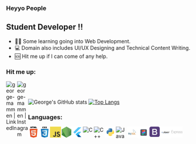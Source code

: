 ### Heyyo People 

## Student Developer !!

- 👨‍💻 Some learning going into Web Development.
- 💻 Domain also includes UI/UX Designing and Technical Content Writing.
- 🆘 Hit me up if I can come of any help.


### Hit me up:
[<img align="left" alt=" george-mammen | LinkedIn" width="30px" src="https://img.icons8.com/color/48/000000/linkedin.png"/>][linkedin]
[<img align="left" alt="george-mammen | Instagram" width="30px" src="https://img.icons8.com/fluency/48/000000/instagram-new.png" />][instagram]
<br /><br />


![George's GitHub stats](https://github-readme-stats.vercel.app/api?username=george-mammen&theme=dark&show_icons=true)
[![Top Langs](https://github-readme-stats.vercel.app/api/top-langs/?username=george-mammen&layout=compact&theme=dark)](https://github.com/anuraghazra/github-readme-stats)


### Languages:

<img align="left" alt="HTML5" width="30px" src="https://raw.githubusercontent.com/github/explore/80688e429a7d4ef2fca1e82350fe8e3517d3494d/topics/html/html.png" />
<img align="left" alt="CSS3" width="30px" src="https://raw.githubusercontent.com/github/explore/80688e429a7d4ef2fca1e82350fe8e3517d3494d/topics/css/css.png" />
<img align="left" alt="JavaScript" width="30px" src="https://raw.githubusercontent.com/github/explore/80688e429a7d4ef2fca1e82350fe8e3517d3494d/topics/javascript/javascript.png" />
<img align="left" alt="Node.js" width="30px" src="https://raw.githubusercontent.com/github/explore/80688e429a7d4ef2fca1e82350fe8e3517d3494d/topics/nodejs/nodejs.png" />
<img align="left" alt="  Flutter" width="30px" src="https://raw.githubusercontent.com/github/explore/80688e429a7d4ef2fca1e82350fe8e3517d3494d/topics/flutter/flutter.png" />
<img align="left" alt="C" width="30px" src="https://img.icons8.com/color/48/000000/c-programming.png" />
<img align="left" alt="C++" width="30px" src="https://img.icons8.com/color/48/000000/c-plus-plus-logo.png" />
<img align="left" alt="Python" width="30px" src="https://raw.githubusercontent.com/github/explore/80688e429a7d4ef2fca1e82350fe8e3517d3494d/topics/python/python.png" />
<img align="left" alt="Java" width="30px" src="https://img.icons8.com/color/48/000000/java-coffee-cup-logo--v1.png" />
<img align="left" alt="MySQL" width="30px" src="https://raw.githubusercontent.com/github/explore/80688e429a7d4ef2fca1e82350fe8e3517d3494d/topics/mysql/mysql.png" />
<img align="left" alt="Figma" width="32px"  src="figma.png" />
<img align="left" alt="Bootstrap" width="28px" src="https://raw.githubusercontent.com/github/explore/80688e429a7d4ef2fca1e82350fe8e3517d3494d/topics/bootstrap/bootstrap.png" />
<img align="left" alt="jQuery" width="32px" src="https://raw.githubusercontent.com/github/explore/80688e429a7d4ef2fca1e82350fe8e3517d3494d/topics/jquery/jquery.png" />
<img align="left" alt="Express.js" width="30px"  src="https://raw.githubusercontent.com/github/explore/80688e429a7d4ef2fca1e82350fe8e3517d3494d/topics/express/express.png" />
<br />

[linkedin]:https://www.linkedin.com/in/george-mammen-kurien-4953781b1/
[instagram]:https://www.instagram.com/georgemammen_/

